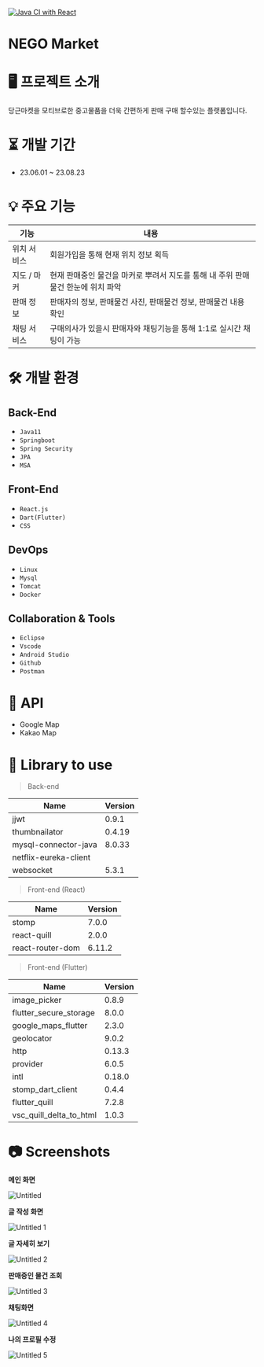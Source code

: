 [![Java CI with React](https://github.com/KangHongGoo/NEGOmarket/actions/workflows/react.yml/badge.svg)](https://github.com/KangHongGoo/NEGOmarket/actions/workflows/react.yml)

# NEGO Market

# 🖥 프로젝트 소개



당근마켓을 모티브로한 중고물품을 더욱 간편하게 판매 구매 할수있는 플랫폼입니다.

# ⏳ 개발 기간



- 23.06.01 ~ 23.08.23

# 💡 주요 기능


| 기능 | 내용 |
| --- | --- |
| 위치 서비스 | 회원가입을 통해 현재 위치 정보 획득 |
| 지도 / 마커 | 현재 판매중인 물건을 마커로 뿌려서 지도를 통해 내 주위 판매 물건 한눈에 위치 파악 |
| 판매 정보 | 판매자의 정보, 판매물건 사진, 판매물건 정보, 판매물건 내용 확인 |
| 채팅 서비스 | 구매의사가 있을시 판매자와 채팅기능을 통해 1:1로 실시간 채팅이 가능 |

# 🛠 개발 환경



## Back-End

- `Java11`
- `Springboot`
- `Spring Security`
- `JPA`
- `MSA`

## Front-End

- `React.js`
- `Dart(Flutter)`
- `CSS`

## DevOps

- `Linux`
- `Mysql`
- `Tomcat`
- `Docker`

## Collaboration & Tools

- `Eclipse`
- `Vscode`
- `Android Studio`
- `Github`
- `Postman`

# 💾 API



- Google Map
- Kakao Map

# 📗 Library to use



> Back-end
> 

| Name | Version |
| --- | --- |
| jjwt | 0.9.1 |
| thumbnailator | 0.4.19 |
| mysql-connector-java | 8.0.33 |
| netflix-eureka-client |  |
| websocket | 5.3.1 |

> Front-end (React)
> 

| Name | Version |
| --- | --- |
| stomp | 7.0.0 |
| react-quill | 2.0.0 |
| react-router-dom | 6.11.2 |

> Front-end (Flutter)
> 

| Name | Version |
| --- | --- |
| image_picker | 0.8.9 |
| flutter_secure_storage | 8.0.0 |
| google_maps_flutter | 2.3.0 |
| geolocator | 9.0.2 |
| http | 0.13.3 |
| provider | 6.0.5 |
| intl | 0.18.0 |
| stomp_dart_client | 0.4.4 |
| flutter_quill | 7.2.8 |
| vsc_quill_delta_to_html | 1.0.3 |

# 📷 Screenshots



**메인 화면**

![Untitled](https://github.com/KangHongGoo/NEGOmarket/assets/132973559/4cbf7372-db61-4929-b143-f239e68c33f5)


**글 작성 화면**

![Untitled 1](https://github.com/KangHongGoo/NEGOmarket/assets/132973559/a2ccdb62-eca3-47e0-b53f-d50af1eda715)


**글 자세히 보기**

![Untitled 2](https://github.com/KangHongGoo/NEGOmarket/assets/132973559/ac4664d4-e686-423d-bb47-d057d63aead1)


**판매중인 물건 조회**

![Untitled 3](https://github.com/KangHongGoo/NEGOmarket/assets/132973559/a062c6f9-cf9a-47aa-9548-a94754faccb1)


**채팅화면**

![Untitled 4](https://github.com/KangHongGoo/NEGOmarket/assets/132973559/05fa0b37-f852-4ef1-850b-b1cf5d364d7d)


**나의 프로필 수정**

![Untitled 5](https://github.com/KangHongGoo/NEGOmarket/assets/132973559/42f63c5c-d055-4ffd-8d8c-19732532e40b)

